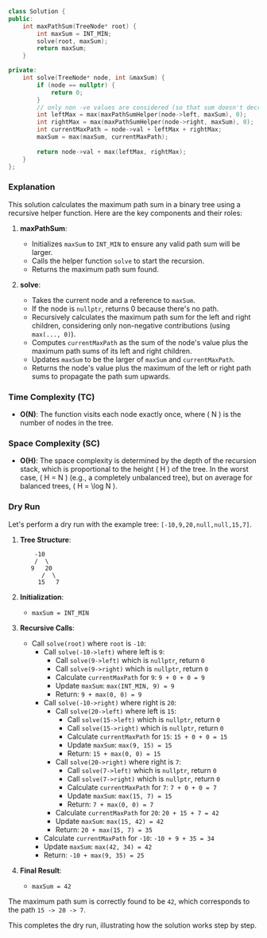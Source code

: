 ```cpp
class Solution {
public:
    int maxPathSum(TreeNode* root) {
        int maxSum = INT_MIN;
        solve(root, maxSum);
        return maxSum;
    }

private:
    int solve(TreeNode* node, int &maxSum) {
        if (node == nullptr) {
            return 0;
        }
        // only non -ve values are considered (so that sum doesn't decrease)
        int leftMax = max(maxPathSumHelper(node->left, maxSum), 0);
        int rightMax = max(maxPathSumHelper(node->right, maxSum), 0);
        int currentMaxPath = node->val + leftMax + rightMax;
        maxSum = max(maxSum, currentMaxPath);
        
        return node->val + max(leftMax, rightMax);
    }
};
```

### Explanation
This solution calculates the maximum path sum in a binary tree using a recursive helper function. Here are the key components and their roles:

1. **maxPathSum**:
   - Initializes `maxSum` to `INT_MIN` to ensure any valid path sum will be larger.
   - Calls the helper function `solve` to start the recursion.
   - Returns the maximum path sum found.

2. **solve**:
   - Takes the current node and a reference to `maxSum`.
   - If the node is `nullptr`, returns 0 because there's no path.
   - Recursively calculates the maximum path sum for the left and right children, considering only non-negative contributions (using `max(..., 0)`).
   - Computes `currentMaxPath` as the sum of the node's value plus the maximum path sums of its left and right children.
   - Updates `maxSum` to be the larger of `maxSum` and `currentMaxPath`.
   - Returns the node's value plus the maximum of the left or right path sums to propagate the path sum upwards.

### Time Complexity (TC)
- **O(N)**: The function visits each node exactly once, where \( N \) is the number of nodes in the tree.

### Space Complexity (SC)
- **O(H)**: The space complexity is determined by the depth of the recursion stack, which is proportional to the height \( H \) of the tree. In the worst case, \( H = N \) (e.g., a completely unbalanced tree), but on average for balanced trees, \( H = \log N \).

### Dry Run

Let's perform a dry run with the example tree: `[-10,9,20,null,null,15,7]`.

1. **Tree Structure**:
   ```
       -10
       /  \
      9   20
         /  \
        15   7
   ```

2. **Initialization**:
   - `maxSum = INT_MIN`

3. **Recursive Calls**:

   - Call `solve(root)` where `root` is `-10`:
     - Call `solve(-10->left)` where left is `9`:
       - Call `solve(9->left)` which is `nullptr`, return `0`
       - Call `solve(9->right)` which is `nullptr`, return `0`
       - Calculate `currentMaxPath` for `9`: `9 + 0 + 0 = 9`
       - Update `maxSum`: `max(INT_MIN, 9) = 9`
       - Return: `9 + max(0, 0) = 9`
     - Call `solve(-10->right)` where right is `20`:
       - Call `solve(20->left)` where left is `15`:
         - Call `solve(15->left)` which is `nullptr`, return `0`
         - Call `solve(15->right)` which is `nullptr`, return `0`
         - Calculate `currentMaxPath` for `15`: `15 + 0 + 0 = 15`
         - Update `maxSum`: `max(9, 15) = 15`
         - Return: `15 + max(0, 0) = 15`
       - Call `solve(20->right)` where right is `7`:
         - Call `solve(7->left)` which is `nullptr`, return `0`
         - Call `solve(7->right)` which is `nullptr`, return `0`
         - Calculate `currentMaxPath` for `7`: `7 + 0 + 0 = 7`
         - Update `maxSum`: `max(15, 7) = 15`
         - Return: `7 + max(0, 0) = 7`
       - Calculate `currentMaxPath` for `20`: `20 + 15 + 7 = 42`
       - Update `maxSum`: `max(15, 42) = 42`
       - Return: `20 + max(15, 7) = 35`
     - Calculate `currentMaxPath` for `-10`: `-10 + 9 + 35 = 34`
     - Update `maxSum`: `max(42, 34) = 42`
     - Return: `-10 + max(9, 35) = 25`
     
4. **Final Result**:
   - `maxSum = 42`

The maximum path sum is correctly found to be `42`, which corresponds to the path `15 -> 20 -> 7`.

This completes the dry run, illustrating how the solution works step by step.

